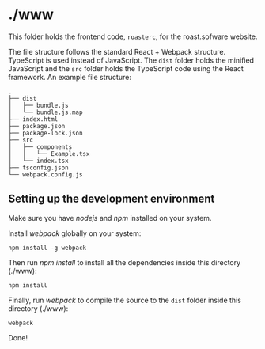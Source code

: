 ./www
=====
This folder holds the frontend code, `roasterc`, for the roast.sofware website.

The file structure follows the standard React + Webpack structure. TypeScript is
used instead of JavaScript. The `dist` folder holds the minified JavaScript and
the `src` folder holds the TypeScript code using the React framework.
An example file structure:

```
.
├── dist
│   ├── bundle.js
│   └── bundle.js.map
├── index.html
├── package.json
├── package-lock.json
├── src
│   ├── components
│   │   └── Example.tsx
│   └── index.tsx
├── tsconfig.json
└── webpack.config.js
```

## Setting up the development environment
Make sure you have *nodejs* and *npm* installed on your system.

Install *webpack* globally on your system:
```
npm install -g webpack
```

Then run *npm install* to install all the dependencies inside this directory
(./www):
```
npm install
```

Finally, run *webpack* to compile the source to the `dist` folder inside this
directory (./www):
```
webpack
```

Done!
